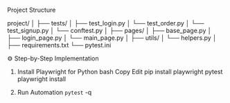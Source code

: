 Project Structure

project/
│
├── tests/
│   ├── test_login.py
│   └── test_order.py
│   └── test_signup.py
│   └── conftest.py
│
├── pages/
│   ├── base_page.py
│   ├── login_page.py
│   └── main_page.py
│
├── utils/
│   └── helpers.py
│
├── requirements.txt
└── pytest.ini

⚙️ Step-by-Step Implementation
1. Install Playwright for Python
bash
Copy
Edit
pip install playwright pytest
playwright install

2. Run Automation
`pytest` -q
